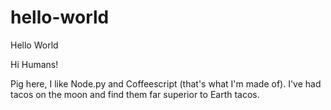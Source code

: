 # hello-world
Hello World

Hi Humans!

Pig here, I like Node.py and Coffeescript (that's what I'm made of).
I've had tacos on the moon and find them far superior to Earth tacos.
